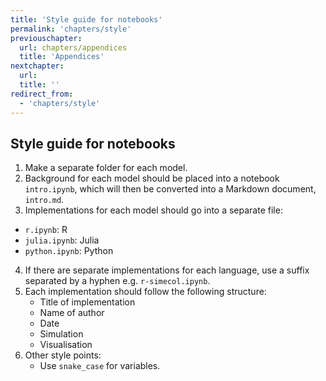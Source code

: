 ```yaml
---
title: 'Style guide for notebooks'
permalink: 'chapters/style'
previouschapter:
  url: chapters/appendices
  title: 'Appendices'
nextchapter:
  url: 
  title: ''
redirect_from:
  - 'chapters/style'
---
```

## Style guide for notebooks

1. Make a separate folder for each model.
2. Background for each model should be placed into a notebook `intro.ipynb`, which will then be converted into a Markdown document, `intro.md`.
3. Implementations for each model should go into a separate file:
  - `r.ipynb`: R
  - `julia.ipynb`: Julia
  - `python.ipynb`: Python
4. If there are separate implementations for each language, use a suffix separated by a hyphen e.g. `r-simecol.ipynb`.
5. Each implementation should follow the following structure:
   - Title of implementation
   - Name of author
   - Date
   - Simulation
   - Visualisation
6. Other style points:
   - Use `snake_case` for variables.
